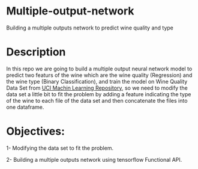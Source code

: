 # Multiple-output-network
Building a multiple outputs network to predict wine quality and type

# Description
In this repo we are going to build a multiple output neural network model to predict two featurs of the wine which are the wine quality (Regression) and the wine type (Binary Classification), and train the model on Wine Quality Data Set from [UCI Machin Learning Repository](https://archive.ics.uci.edu/ml/datasets/Wine+Quality), so we need to modify the data set a little bit to fit the problem by adding a feature indicating the type of the wine to each file of the data set and then concatenate the files into one dataframe.

#  Objectives:

1- Modifying the data set to fit the problem.

2- Building a multiple outputs network using tensorflow Functional API.
